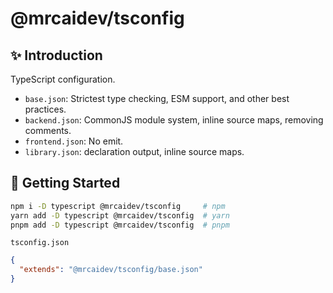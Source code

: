# @mrcaidev/tsconfig

## ✨ Introduction

TypeScript configuration.

- `base.json`: Strictest type checking, ESM support, and other best practices.
- `backend.json`: CommonJS module system, inline source maps, removing comments.
- `frontend.json`: No emit.
- `library.json`: declaration output, inline source maps.

## 🚀 Getting Started

```sh
npm i -D typescript @mrcaidev/tsconfig     # npm
yarn add -D typescript @mrcaidev/tsconfig  # yarn
pnpm add -D typescript @mrcaidev/tsconfig  # pnpm
```

`tsconfig.json`

```json
{
  "extends": "@mrcaidev/tsconfig/base.json"
}
```
